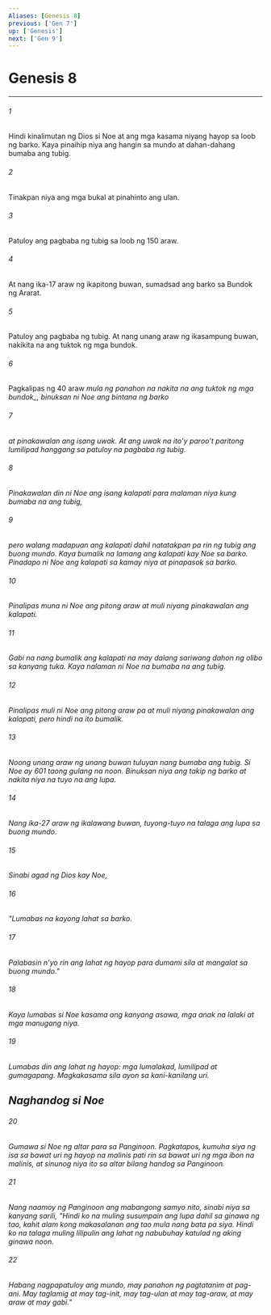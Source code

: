 ```yaml
---
Aliases: [Genesis 8]
previous: ['Gen 7']
up: ['Genesis']
next: ['Gen 9']
---
```

# Genesis 8

***






















###### 1 










Hindi kinalimutan ng Dios si Noe at ang mga kasama niyang hayop sa loob ng barko. Kaya pinaihip niya ang hangin sa mundo at dahan-dahang bumaba ang tubig. 





















###### 2 










Tinakpan niya ang mga bukal at pinahinto ang ulan. 





















###### 3 










Patuloy ang pagbaba ng tubig sa loob ng 150 araw. 





















###### 4 










At nang ika-17 araw ng ikapitong buwan, sumadsad ang barko sa Bundok ng Ararat. 





















###### 5 










Patuloy ang pagbaba ng tubig. At nang unang araw ng ikasampung buwan, nakikita na ang tuktok ng mga bundok. 





















###### 6 










Pagkalipas ng 40 araw <i class="trans-change">mula ng panahon na nakita na ang tuktok ng mga bundok_, binuksan ni Noe ang bintana ng barko 





















###### 7 










at pinakawalan ang isang uwak. At ang uwak na itoʼy parooʼt paritong lumilipad hanggang sa patuloy na pagbaba ng tubig. 





















###### 8 










Pinakawalan din ni Noe ang isang kalapati para malaman niya kung bumaba na ang tubig, 





















###### 9 










pero walang madapuan ang kalapati dahil natatakpan pa rin ng tubig ang buong mundo. Kaya bumalik na lamang ang kalapati kay Noe sa barko. Pinadapo ni Noe ang kalapati sa kamay niya at pinapasok sa barko. 





















###### 10 










Pinalipas muna ni Noe ang pitong araw at muli niyang pinakawalan ang kalapati. 





















###### 11 










Gabi na nang bumalik ang kalapati na may dalang sariwang dahon ng olibo sa kanyang tuka. Kaya nalaman ni Noe na bumaba na ang tubig. 





















###### 12 










Pinalipas muli ni Noe ang pitong araw pa at muli niyang pinakawalan ang kalapati, pero hindi na ito bumalik. 





















###### 13 










Noong unang araw ng unang buwan tuluyan nang bumaba ang tubig. Si Noe ay 601 taong gulang na noon. Binuksan niya ang takip ng barko at nakita niya na tuyo na ang lupa. 





















###### 14 










Nang ika-27 araw ng ikalawang buwan, tuyong-tuyo na talaga ang lupa sa buong mundo. 





















###### 15 










Sinabi agad ng Dios kay Noe, 





















###### 16 










"Lumabas na kayong lahat sa barko. 





















###### 17 










Palabasin nʼyo rin ang lahat ng hayop para dumami sila at mangalat sa buong mundo." 





















###### 18 










Kaya lumabas si Noe kasama ang kanyang asawa, mga anak na lalaki at mga manugang niya. 





















###### 19 










Lumabas din ang lahat ng hayop: mga lumalakad, lumilipad at gumagapang. Magkakasama sila ayon sa kani-kanilang uri.

## Naghandog si Noe 





















###### 20 










Gumawa si Noe ng altar para sa Panginoon. Pagkatapos, kumuha siya ng isa sa bawat uri ng hayop na malinis pati rin sa bawat uri ng mga ibon na malinis, at sinunog niya ito sa altar bilang handog sa Panginoon. 





















###### 21 










Nang naamoy ng Panginoon ang mabangong samyo nito, sinabi niya sa kanyang sarili, "Hindi ko na muling susumpain ang lupa dahil sa ginawa ng tao, kahit alam kong makasalanan ang tao mula nang bata pa siya. Hindi ko na talaga muling lilipulin ang lahat ng nabubuhay katulad ng aking ginawa noon. 





















###### 22 










Habang nagpapatuloy ang mundo, may panahon ng pagtatanim at pag-ani. May taglamig at may tag-init, may tag-ulan at may tag-araw, at may araw at may gabi."
